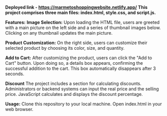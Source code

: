 **Deployed link - https://marmetoshoppingwebsite.netlify.app/**
**This project comprises three main files: index.html, style.css, and script.js.**

**Features:**
**Image Selection:** 
Upon loading the HTML file, users are greeted with a main picture on the left side and a series of thumbnail images below. Clicking on any thumbnail updates the main picture.

**Product Customization:**
On the right side, users can customize their selected product by choosing its color, size, and quantity.

**Add to Cart:**
After customizing the product, users can click the "Add to Cart" button. Upon doing so, a details box appears, confirming the successful addition to the cart. This box automatically disappears after 3 seconds.

**Discount** 
The project includes a section for calculating discounts. Administrators or backend systems can input the real price and the selling price. JavaScript calculates and displays the discount percentage.

**Usage:**
Clone this repository to your local machine.
Open index.html in your web browser.
